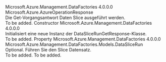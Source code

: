 <Type Name="DataSliceRunGetResponse" FullName="Microsoft.Azure.Management.DataFactories.Models.DataSliceRunGetResponse">
  <TypeSignature Language="C#" Value="public class DataSliceRunGetResponse : Microsoft.Azure.AzureOperationResponse" />
  <TypeSignature Language="ILAsm" Value=".class public auto ansi beforefieldinit DataSliceRunGetResponse extends Microsoft.Azure.AzureOperationResponse" />
  <TypeSignature Language="DocId" Value="T:Microsoft.Azure.Management.DataFactories.Models.DataSliceRunGetResponse" />
  <TypeSignature Language="VB.NET" Value="Public Class DataSliceRunGetResponse&#xA;Inherits AzureOperationResponse" />
  <TypeSignature Language="F#" Value="type DataSliceRunGetResponse = class&#xA;    inherit AzureOperationResponse" />
  <AssemblyInfo>
    <AssemblyName>Microsoft.Azure.Management.DataFactories</AssemblyName>
    <AssemblyVersion>4.0.0.0</AssemblyVersion>
  </AssemblyInfo>
  <Base>
    <BaseTypeName>Microsoft.Azure.AzureOperationResponse</BaseTypeName>
  </Base>
  <Interfaces />
  <Docs>
    <summary>
            Die Get-Vorgangsantwort Daten Slice ausgeführt werden.
            </summary>
    <remarks>To be added.</remarks>
  </Docs>
  <Members>
    <Member MemberName=".ctor">
      <MemberSignature Language="C#" Value="public DataSliceRunGetResponse ();" />
      <MemberSignature Language="ILAsm" Value=".method public hidebysig specialname rtspecialname instance void .ctor() cil managed" />
      <MemberSignature Language="DocId" Value="M:Microsoft.Azure.Management.DataFactories.Models.DataSliceRunGetResponse.#ctor" />
      <MemberSignature Language="VB.NET" Value="Public Sub New ()" />
      <MemberType>Constructor</MemberType>
      <AssemblyInfo>
        <AssemblyName>Microsoft.Azure.Management.DataFactories</AssemblyName>
        <AssemblyVersion>4.0.0.0</AssemblyVersion>
      </AssemblyInfo>
      <Parameters />
      <Docs>
        <summary>
            Initialisiert eine neue Instanz der DataSliceRunGetResponse-Klasse.
            </summary>
        <remarks>To be added.</remarks>
      </Docs>
    </Member>
    <Member MemberName="DataSliceRun">
      <MemberSignature Language="C#" Value="public Microsoft.Azure.Management.DataFactories.Models.DataSliceRun DataSliceRun { get; set; }" />
      <MemberSignature Language="ILAsm" Value=".property instance class Microsoft.Azure.Management.DataFactories.Models.DataSliceRun DataSliceRun" />
      <MemberSignature Language="DocId" Value="P:Microsoft.Azure.Management.DataFactories.Models.DataSliceRunGetResponse.DataSliceRun" />
      <MemberSignature Language="VB.NET" Value="Public Property DataSliceRun As DataSliceRun" />
      <MemberSignature Language="F#" Value="member this.DataSliceRun : Microsoft.Azure.Management.DataFactories.Models.DataSliceRun with get, set" Usage="Microsoft.Azure.Management.DataFactories.Models.DataSliceRunGetResponse.DataSliceRun" />
      <MemberType>Property</MemberType>
      <AssemblyInfo>
        <AssemblyName>Microsoft.Azure.Management.DataFactories</AssemblyName>
        <AssemblyVersion>4.0.0.0</AssemblyVersion>
      </AssemblyInfo>
      <ReturnValue>
        <ReturnType>Microsoft.Azure.Management.DataFactories.Models.DataSliceRun</ReturnType>
      </ReturnValue>
      <Docs>
        <summary>
            Optional. Führen Sie den Slice Datensatz.
            </summary>
        <value>To be added.</value>
        <remarks>To be added.</remarks>
      </Docs>
    </Member>
  </Members>
</Type>